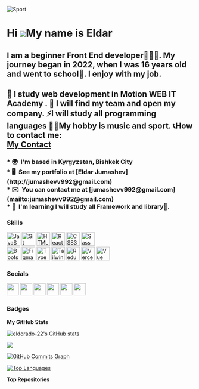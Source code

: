 ![Sport](https://i0.wp.com/fitonapp.com/wp-content/uploads/shutterstock_2182587873-scaled.jpg?fit=2560%2C1107&ssl=1)

<!-- https://outlawfitcamp.com/wp-content/uploads/2022/12/2023.png -->
<!-- https://avatars.dzeninfra.ru/get-zen_doc/3985976/pub_5f78646e952c3b370e7b3b23_5f7864b761e6d41ef5d8c226/scale_1200 -->


Hi ![](https://user-images.githubusercontent.com/18350557/176309783-0785949b-9127-417c-8b55-ab5a4333674e.gif)My name is Eldar
=============================================================================================================================

I am a beginner Front End developer👨🏻‍💻. My journey began in 2022, when I was 16 years old and went to school🏫. I enjoy with my job.
------------------------------------------------------------------------------------------------------------------------------------------------------------------------------------------------------------------------------------------------------------------------------------------------------------------------------------------------------------------------------------------------------------------------------------------------------------------------------------------------------------------------------------------------------------------------------------------------------------------------

<h2>
  🔭 I study web development in <span color="red";>Motion WEB IT Academy</span>  . 👯 I will find my team and open my company. ⚡I will study all programming languages 👦🏻My hobby is music and sport. 📞How to contact me: <br/>  <a href="tel:+996708229173">My Contact</a> <br/>
</h2>

<h3> * 🌍  I'm based in Kyrgyzstan, Bishkek City <br/>
* 🖥️  See my portfolio at [Eldar Jumashev](http://jumashevv992@gmail.com) <br/>
* ✉️  You can contact me at [jumashevv992@gmail.com](mailto:jumashevv992@gmail.com) <br/>
* 🧠  I'm learning I will study all Framework and library🗽.<br/>
</h3>

### Skills


<p align="left">
<a href="https://developer.mozilla.org/en-US/docs/Web/JavaScript" target="_blank" rel="noreferrer"><img src="https://raw.githubusercontent.com/danielcranney/readme-generator/main/public/icons/skills/javascript-colored.svg" width="36" height="36" alt="JavaScript" /></a>
<a href="https://git-scm.com/" target="_blank" rel="noreferrer"><img src="https://raw.githubusercontent.com/danielcranney/readme-generator/main/public/icons/skills/git-colored.svg" width="36" height="36" alt="Git" /></a>
<a href="https://developer.mozilla.org/en-US/docs/Glossary/HTML5" target="_blank" rel="noreferrer"><img src="https://raw.githubusercontent.com/danielcranney/readme-generator/main/public/icons/skills/html5-colored.svg" width="36" height="36" alt="HTML5" /></a>
<a href="https://reactjs.org/" target="_blank" rel="noreferrer"><img src="https://raw.githubusercontent.com/danielcranney/readme-generator/main/public/icons/skills/react-colored.svg" width="36" height="36" alt="React" /></a>
<a href="https://www.w3.org/TR/CSS/#css" target="_blank" rel="noreferrer"><img src="https://raw.githubusercontent.com/danielcranney/readme-generator/main/public/icons/skills/css3-colored.svg" width="36" height="36" alt="CSS3" /></a> 
<a href="https://sass-lang.com/" target="_blank" rel="noreferrer"><img src="https://raw.githubusercontent.com/danielcranney/readme-generator/main/public/icons/skills/sass-colored.svg" width="36" height="36" alt="Sass" /></a> <br/>
<a href="https://getbootstrap.com/" target="_blank" rel="noreferrer"><img src="https://raw.githubusercontent.com/danielcranney/readme-generator/main/public/icons/skills/bootstrap-colored.svg" width="36" height="36" alt="Bootstrap" /></a>
<a href="https://www.figma.com/" target="_blank" rel="noreferrer"><img src="https://raw.githubusercontent.com/danielcranney/readme-generator/main/public/icons/skills/figma-colored.svg" width="36" height="36" alt="Figma" /></a>
  <a href="https://www.typescript.com/" target="_blank" rel="noreferrer">
    <img src="https://upload.wikimedia.org/wikipedia/commons/thumb/4/4c/Typescript_logo_2020.svg/2048px-Typescript_logo_2020.svg.png" width="36" height="36" alt="TypeScript"/></a>
   <a href="https://www.tailwind.com/" target="_blank" rel="noreferrer">
    <img src="https://upload.wikimedia.org/wikipedia/commons/thumb/d/d5/Tailwind_CSS_Logo.svg/768px-Tailwind_CSS_Logo.svg.png" width="36" height="36" alt="Tailwind"/></a>
    <a href="https://www.redux.com" target="_blank" rel="noreferrer">
    <img src="https://raw.githubusercontent.com/reduxjs/redux/master/logo/logo.png" width="36" height="36" alt="Redux"/></a>
   <a href="https://www.vercel.com/" target="_blank" rel="noreferrer">
    <img src="https://static.wikia.nocookie.net/logopedia/images/a/a7/Vercel_favicon.svg/revision/latest?cb=20221026155821" width="36" height="36" alt="Vercel"/></a>
   <a href="https://www.vuejs.com/" target="_blank" rel="noreferrer">
    <img src="https://upload.wikimedia.org/wikipedia/commons/thumb/9/95/Vue.js_Logo_2.svg/1184px-Vue.js_Logo_2.svg.png" width="36" height="36" alt="Vue"/></a>
 
</p>


### Socials

<p align="left"> <a href="https://www.codepen.io/eldorado-22" target="_blank" rel="noreferrer"><img src="https://raw.githubusercontent.com/danielcranney/readme-generator/main/public/icons/socials/codepen-dark.svg" width="32" height="32" /></a> <a href="https://www.facebook.com/eldoradojumashevv/" target="_blank" rel="noreferrer"><img src="https://raw.githubusercontent.com/danielcranney/readme-generator/main/public/icons/socials/facebook.svg" width="32" height="32" /></a> <a href="https://www.github.com/eldorado-22" target="_blank" rel="noreferrer"><img src="https://raw.githubusercontent.com/danielcranney/readme-generator/main/public/icons/socials/github-dark.svg" width="32" height="32" /></a> <a href="http://www.instagram.com/https://www.instagram.com/zhumashevv_996/" target="_blank" rel="noreferrer"><img src="https://raw.githubusercontent.com/danielcranney/readme-generator/main/public/icons/socials/instagram.svg" width="32" height="32" /></a> <a href="https://www.linkedin.com/in/eldorado-jumashevv-51a792259/" target="_blank" rel="noreferrer"><img src="https://raw.githubusercontent.com/danielcranney/readme-generator/main/public/icons/socials/linkedin.svg" width="32" height="32" /></a> <a href="https://www.twitter.com/home" target="_blank" rel="noreferrer"><img src="https://raw.githubusercontent.com/danielcranney/readme-generator/main/public/icons/socials/twitter.svg" width="32" height="32" /></a></p>

### Badges

<b>My GitHub Stats</b>

<a href="http://www.github.com/eldorado-22"><img src="https://github-readme-stats.vercel.app/api?username=eldorado-22&show_icons=true&hide=&count_private=true&title_color=22c55e&text_color=facc15&icon_color=ef4444&bg_color=312e81&hide_border=true&show_icons=true" alt="eldorado-22's GitHub stats"/></a>

<a href="http://www.github.com/eldorado-22"><img src="https://github-readme-streak-stats.herokuapp.com/?user=eldorado-22&stroke=facc15&background=312e81&ring=22c55e&fire=22c55e&currStreakNum=facc15&currStreakLabel=22c55e&sideNums=facc15&sideLabels=facc15&dates=facc15&hide_border=true" /></a>

<a href="http://www.github.com/eldorado-22"><img src="https://github-readme-activity-graph.cyclic.app/graph?username=eldorado-22&bg_color=312e81&color=facc15&line=ef4444&point=facc15&area_color=312e81&area=true&hide_border=true&custom_title=GitHub%20Commits%20Graph" alt="GitHub Commits Graph" /></a>

<a href="https://github.com/eldorado-22" align="left"><img src="https://github-readme-stats.vercel.app/api/top-langs/?username=eldorado-22&langs_count=10&title_color=22c55e&text_color=facc15&icon_color=ef4444&bg_color=312e81&hide_border=true&locale=en&custom_title=Top%20%Languages" alt="Top Languages" /></a>

<b>Top Repositories</b>

<div width="100%" align="center"></div><br /><br /><br /><br /><br /><br /><br />
